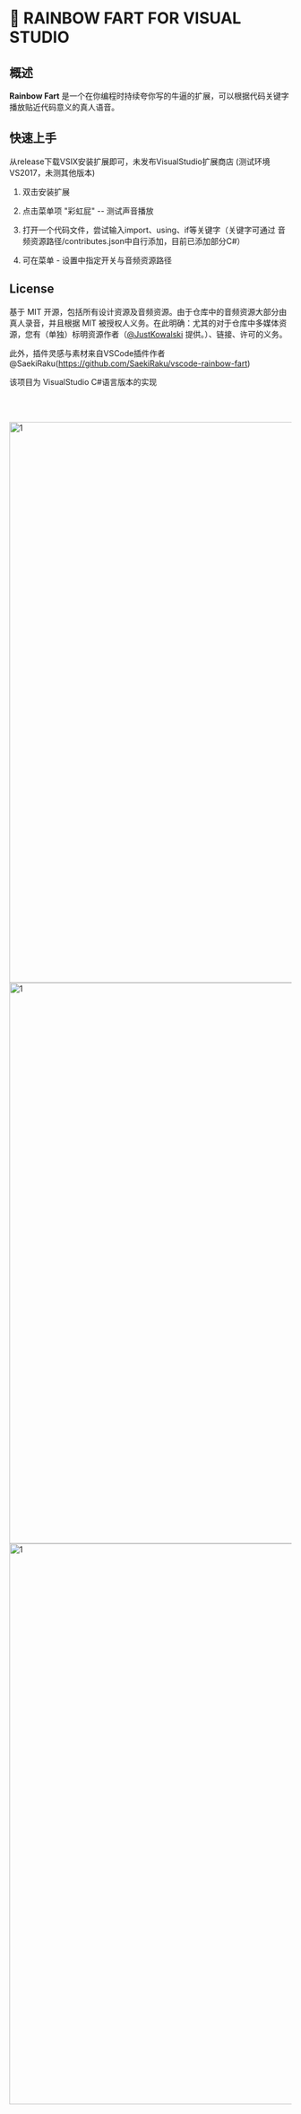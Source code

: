 # 🌈 RAINBOW FART FOR VISUAL STUDIO
 
 
 ## 概述

**Rainbow Fart** 是一个在你编程时持续夸你写的牛逼的扩展，可以根据代码关键字播放贴近代码意义的真人语音。

## 快速上手

从release下载VSIX安装扩展即可，未发布VisualStudio扩展商店
(测试环境VS2017，未测其他版本)

1. 双击安装扩展

2. 点击菜单项 "彩虹屁" -- 测试声音播放

3. 打开一个代码文件，尝试输入import、using、if等关键字（关键字可通过 音频资源路径/contributes.json中自行添加，目前已添加部分C#）

4. 可在菜单 - 设置中指定开关与音频资源路径


## License
基于 MIT 开源，包括所有设计资源及音频资源。由于仓库中的音频资源大部分由真人录音，并且根据 MIT 被授权人义务。在此明确：尤其的对于仓库中多媒体资源，您有（单独）标明资源作者（[@JustKowalski](https://github.com/JustKowalski) 提供。）、链接、许可的义务。

此外，插件灵感与素材来自VSCode插件作者@SaekiRaku(https://github.com/SaekiRaku/vscode-rainbow-fart)

该项目为 VisualStudio C#语言版本的实现

<br /> <br />

<img src="https://github.com/gameguo/RainbowFart_VisualStudio/blob/master/document/1.png?raw=true" alt="1" width="1000" />
<img src="https://github.com/gameguo/RainbowFart_VisualStudio/blob/master/document/2.png?raw=true" alt="1" width="1000" />
<img src="https://github.com/gameguo/RainbowFart_VisualStudio/blob/master/document/3.png?raw=true" alt="1" width="1000" />
